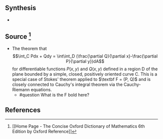 ## Synthesis
- 
## Source [^1]
- The theorem that $$\int_C Pdx + Qdy = \int\int_D (\frac{\partial Q}{\partial x}-\frac{\partial P}{\partial y})dA$$for differentiable functions $P(x, y)$ and $Q(x, y)$ defined in a region D of the plane bounded by a simple, closed, positively oriented curve C. This is a special case of Stokes' theorem applied to $\textbf F = (P, Q)$ and is closely connected to Cauchy's integral theorem via the Cauchy-Riemann equations.
	- #question What is the F bold here? 
## References

[^1]: [[Home Page - The Concise Oxford Dictionary of Mathematics 6th Edition by Oxford Reference]]